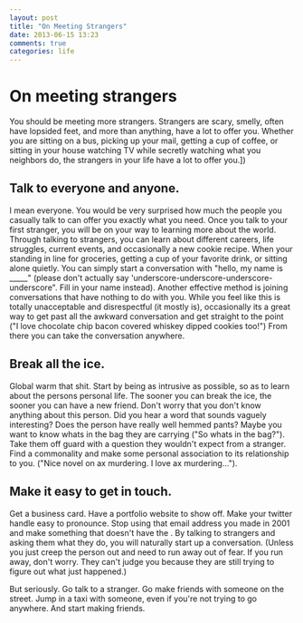 ```yaml
---
layout: post
title: "On Meeting Strangers"
date: 2013-06-15 13:23
comments: true
categories: life
---
```

# On meeting strangers

You should be meeting more strangers. Strangers are scary, smelly, often have lopsided feet, and more than anything, have a lot to offer you. Whether you are sitting on a bus, picking up your mail, getting a cup of coffee, or sitting in your house watching TV while secretly watching what you neighbors do, the strangers in your life have a lot to offer you.])

## Talk to everyone and anyone.

I mean everyone. You would be very surprised how much the people you casually talk to can offer you exactly what you need. Once you talk to your first stranger, you will be on your way to learning more about the world. Through talking to strangers, you can learn about different careers, life struggles, current events, and occasionally a new cookie recipe. When your standing in line for groceries, getting a cup of your favorite drink, or sitting alone quietly. You can simply start a conversation with "hello, my name is _____" (please don't actually say 'underscore-underscore-underscore-underscore". Fill in your name instead). Another effective method is joining conversations that have nothing to do with you. While you feel like this is totally unacceptable and disrespectful (it mostly is), occasionally its a great way to get past all the awkward conversation and get straight to the point ("I love chocolate chip bacon covered whiskey dipped cookies too!") From there you can take the conversation anywhere. 

## Break all the ice. 

Global warm that shit. Start by being as intrusive as possible, so as to learn about the persons personal life. The sooner you can break the ice, the sooner you can have a new friend. Don't worry that you don't know anything about this person. Did you hear a word that sounds vaguely interesting? Does the person have really well hemmed pants? Maybe you want to know whats in the bag they are carrying ("So whats in the bag?"). Take them off guard with a question they wouldn't expect from a stranger. Find a commonality and make some personal association to its relationship to you. ("Nice novel on ax murdering. I love ax murdering…").


## Make it easy to get in touch.

Get a business card. Have a portfolio website to show off. Make your twitter handle easy to pronounce. Stop using that email address you made in 2001 and make something that doesn't have the . By talking to strangers and asking them what they do, you will naturally start up a conversation. (Unless you just creep the person out and need to run away out of fear. If you run away, don't worry. They can't judge you because they are still trying to figure out what just happened.)

But seriously. Go talk to a stranger. Go make friends with someone on the street. Jump in a taxi with someone, even if you're not trying to go anywhere. And start making friends. 